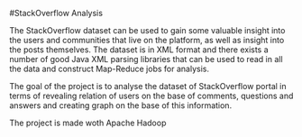 #StackOverflow Analysis

The StackOverflow dataset can be used to gain some valuable insight into the users and communities that live on the platform, as well as insight into the posts themselves. The dataset is in XML format and there exists a number of good Java XML parsing libraries that can be used to read in all the data and construct Map-Reduce jobs for analysis.

The goal of the project is to analyse the dataset of StackOverflow portal in terms of revealing relation of users on the base of comments, questions and answers and creating graph on the base of this information.

The project is made woth Apache Hadoop
